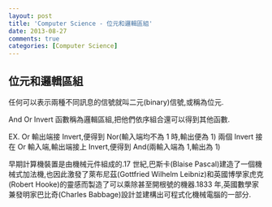 ```yaml
---
layout: post
title: 'Computer Science - 位元和邏輯區組'
date: 2013-08-27
comments: true
categories: [Computer Science]
---
```

## 位元和邏輯區組

任何可以表示兩種不同訊息的信號就叫二元(binary)信號,或稱為位元.

And Or Invert 函數稱為邏輯區組,把他們依序組合還可以得到其他函數.

EX. Or 輸出端接 Invert,便得到 Nor(輸入端均不為 1 時,輸出便為 1) 兩個 Invert 接在 Or 輸入端,輸出端接上 Invert,便得到 And(兩輸入端為 1,輸出為 1)

早期計算機裝置是由機械元件組成的.17 世紀,巴斯卡(Blaise Pascal)建造了一個機械式加法機,也因此激發了萊布尼茲(Gottfried Wilhelm Leibniz)和英國博學家虎克(Robert Hooke)的靈感而製造了可以乘除甚至開根號的機器.1833 年,英國數學家兼發明家巴比奇(Charles Babbage)設計並建構出可程式化機械電腦的一部分.
